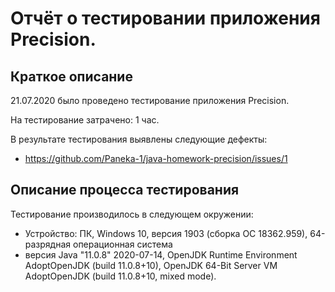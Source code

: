 # Отчёт о тестировании приложения Precision.

## Краткое описание

21.07.2020 было проведено тестирование приложения Precision.

На тестирование затрачено: 1 час.

В результате тестирования выявлены следующие дефекты:
* https://github.com/Paneka-1/java-homework-precision/issues/1


## Описание процесса тестирования


Тестирование производилось в следующем окружении:
* Устройство: ПК, Windows 10, версия 1903 (сборка ОС 18362.959), 64-разрядная операционная система
* версия Java "11.0.8" 2020-07-14,
OpenJDK Runtime Environment AdoptOpenJDK (build 11.0.8+10),
OpenJDK 64-Bit Server VM AdoptOpenJDK (build 11.0.8+10, mixed mode).